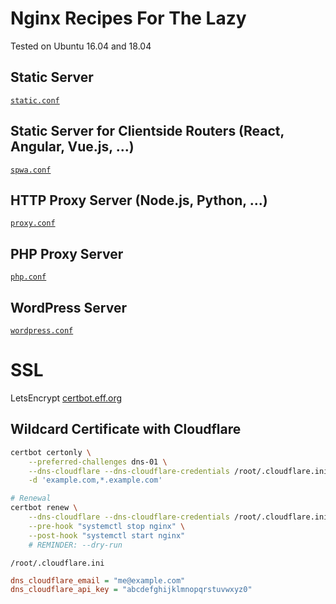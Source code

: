 # Nginx Recipes For The Lazy

Tested on Ubuntu 16.04 and 18.04

## Static Server

[`static.conf`](sites-available/static.conf)

## Static Server for Clientside Routers (React, Angular, Vue.js, ...)

[`spwa.conf`](sites-available/spwa.conf)

## HTTP Proxy Server (Node.js, Python, ...)

[`proxy.conf`](sites-available/static.conf)

## PHP Proxy Server

[`php.conf`](sites-available/php.conf)

## WordPress Server

[`wordpress.conf`](sites-available/wordpress.conf)

# SSL

LetsEncrypt [certbot.eff.org](https://certbot.eff.org/)

## Wildcard Certificate with Cloudflare

```sh
certbot certonly \
    --preferred-challenges dns-01 \
    --dns-cloudflare --dns-cloudflare-credentials /root/.cloudflare.ini \
    -d 'example.com,*.example.com'

# Renewal
certbot renew \
    --dns-cloudflare --dns-cloudflare-credentials /root/.cloudflare.ini \
    --pre-hook "systemctl stop nginx" \
    --post-hook "systemctl start nginx"
    # REMINDER: --dry-run
```

`/root/.cloudflare.ini`
```ini
dns_cloudflare_email = "me@example.com"
dns_cloudflare_api_key = "abcdefghijklmnopqrstuvwxyz0"
```